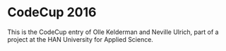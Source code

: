 # CodeCup 2016
This is the CodeCup entry of Olle Kelderman and Neville Ulrich, part of a project at the HAN University for Applied Science.
